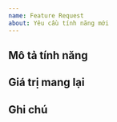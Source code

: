 ```yaml
---
name: Feature Request
about: Yêu cầu tính năng mới
---
```


## Mô tả tính năng

## Giá trị mang lại

## Ghi chú
